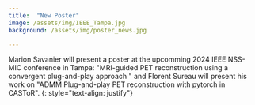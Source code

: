 ```yaml
---
title:  "New Poster"
image: /assets/img/IEEE_Tampa.jpg
background: /assets/img/poster_news.jpg

---
```

Marion Savanier will present a poster at the upcomming 2024 IEEE NSS-MIC conference in Tampa: "MRI-guided PET reconstruction using a convergent plug-and-play approach " and Florent Sureau will present his work on "ADMM Plug-and-play PET reconstruction with pytorch in CASToR".
{: style="text-align: justify"}

